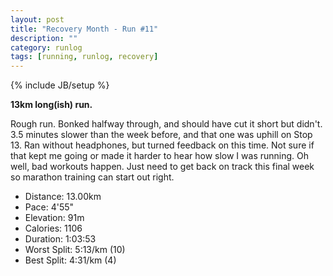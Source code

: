 ```yaml
---
layout: post
title: "Recovery Month - Run #11"
description: ""
category: runlog
tags: [running, runlog, recovery]
---
```

{% include JB/setup %}

**13km long(ish) run.**

Rough run. Bonked halfway through, and should have cut it
short but didn't. 3.5 minutes slower than the week before,
and that one was uphill on Stop 13. Ran without headphones,
but turned feedback on this time. Not sure if that kept me
going or made it harder to hear how slow I was running.
Oh well, bad workouts happen. Just need to get back on track
this final week so marathon training can start out right.

+ Distance: 13.00km
+ Pace: 4'55"
+ Elevation: 91m
+ Calories: 1106
+ Duration: 1:03:53
+ Worst Split: 5:13/km (10)
+ Best Split: 4:31/km (4)
